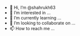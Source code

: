 - 👋 Hi, I’m @shahrukh63
- 👀 I’m interested in ...
- 🌱 I’m currently learning ...
- 💞️ I’m looking to collaborate on ...
- 📫 How to reach me ...

<!---
<b>shahrukh63/shahrukh63<b? is a ✨ special ✨ repository because its `README.md` (this file) appears on your GitHub profile.
You can click the Preview link to take a look at your changes.
--->
